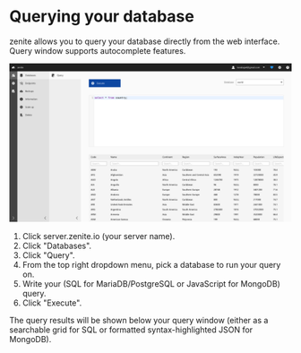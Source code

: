 # Querying your database

zenite allows you to query your database directly from the web interface. Query window supports autocomplete features.

![alt text](https://raw.githubusercontent.com/zenite-docs/zenite-docs.github.io/master/_images/query.png "Query")

1. Click server.zenite.io (your server name).
2. Click "Databases".
3. Click "Query".
4. From the top right dropdown menu, pick a database to run your query on.
5. Write your (SQL for MariaDB/PostgreSQL or JavaScript for MongoDB) query.
6. Click "Execute".

The query results will be shown below your query window (either as a searchable grid for SQL or formatted syntax-highlighted JSON for MongoDB).
